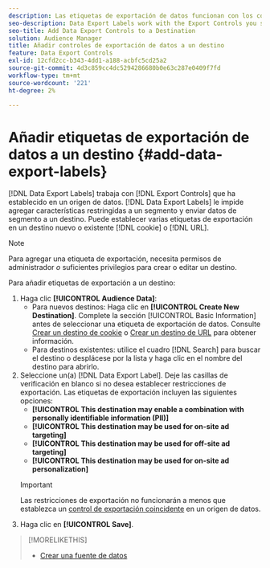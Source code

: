 ```yaml
---
description: Las etiquetas de exportación de datos funcionan con los controles de exportación definidos en una fuente de datos. Las etiquetas de exportación de datos impiden añadir rasgos restringidos a un segmento y enviar datos de segmento a un destino. Puede establecer varias etiquetas de exportación a una cookie o un destino URL nuevo o existente.
seo-description: Data Export Labels work with the Export Controls you set on a data source. Data Export Labels prevent you from adding restricted traits to a segment and from sending segment data to a destination. You can set multiple export labels to a new or existing cookie or URL destination.
seo-title: Add Data Export Controls to a Destination
solution: Audience Manager
title: Añadir controles de exportación de datos a un destino
feature: Data Export Controls
exl-id: 12cfd2cc-b343-4dd1-a188-acbfc5cd25a2
source-git-commit: 4d3c859cc4dc5294286680b0e63c287e0409f7fd
workflow-type: tm+mt
source-wordcount: '221'
ht-degree: 2%

---
```


# Añadir etiquetas de exportación de datos a un destino {#add-data-export-labels}

[!DNL Data Export Labels] trabaja con [!DNL Export Controls] que ha establecido en un origen de datos. [!DNL Data Export Labels] le impide agregar características restringidas a un segmento y enviar datos de segmento a un destino. Puede establecer varias etiquetas de exportación en un destino nuevo o existente [!DNL cookie] o [!DNL URL].

>[!NOTE]
>
>Para agregar una etiqueta de exportación, necesita permisos de administrador *o* suficientes privilegios para crear o editar un destino.

<!-- t_export_labels.xml -->

Para añadir etiquetas de exportación a un destino:

1. Haga clic **[!UICONTROL Audience Data]**:
   * Para nuevos destinos: Haga clic en **[!UICONTROL Create New Destination]**. Complete la sección [!UICONTROL Basic Information] antes de seleccionar una etiqueta de exportación de datos. Consulte [Crear un destino de cookie](../../features/destinations/create-cookie-destination.md) o [Crear un destino de URL](../../features/destinations/create-url-destination.md) para obtener información.
   * Para destinos existentes: utilice el cuadro [!DNL Search] para buscar el destino o desplácese por la lista y haga clic en el nombre del destino para abrirlo.
1. Seleccione un(a) [!DNL Data Export Label]. Deje las casillas de verificación en blanco si no desea establecer restricciones de exportación. Las etiquetas de exportación incluyen las siguientes opciones:
   * **[!UICONTROL This destination may enable a combination with personally identifiable information (PII)]**
   * **[!UICONTROL This destination may be used for on-site ad targeting]**
   * **[!UICONTROL This destination may be used for off-site ad targeting]**
   * **[!UICONTROL This destination may be used for on-site ad personalization]**
   >[!IMPORTANT]
   >
   >Las restricciones de exportación no funcionarán a menos que establezca un [control de exportación coincidente](../../features/data-export-controls.md) en un origen de datos.
1. Haga clic en **[!UICONTROL Save]**.

>[!MORELIKETHIS]
>
>* [Crear una fuente de datos](../../features/manage-datasources.md#create-data-source)
